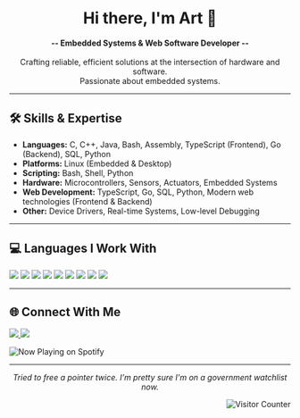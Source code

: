 <!-- Profile README for Art-Jashari -->

<h1 align="center">Hi there, I'm Art 👋</h1>

<p align="center">
  <b> -- Embedded Systems & Web Software Developer -- </b><br><br>
  Crafting reliable, efficient solutions at the intersection of hardware and software.<br>
  Passionate about embedded systems.
</p>

---

## 🛠️ Skills & Expertise

- **Languages:** C, C++, Java, Bash, Assembly, TypeScript (Frontend), Go (Backend), SQL, Python
- **Platforms:** Linux (Embedded & Desktop)
- **Scripting:** Bash, Shell, Python
- **Hardware:** Microcontrollers, Sensors, Actuators, Embedded Systems
- **Web Development:** TypeScript, Go, SQL, Python, Modern web technologies (Frontend & Backend)
- **Other:** Device Drivers, Real-time Systems, Low-level Debugging

---

## 💻 Languages I Work With

<p align="left">
  <img src="https://img.shields.io/badge/C-00599C?style=for-the-badge&logo=c&logoColor=white"/>
  <img src="https://img.shields.io/badge/C++-00599C?style=for-the-badge&logo=c%2B%2B&logoColor=white"/>
  <img src="https://img.shields.io/badge/Java-007396?style=for-the-badge&logo=java&logoColor=white"/>
  <img src="https://img.shields.io/badge/Bash-4EAA25?style=for-the-badge&logo=gnubash&logoColor=white"/>
  <img src="https://img.shields.io/badge/Assembly-6E4C13?style=for-the-badge"/>
  <img src="https://img.shields.io/badge/TypeScript-3178C6?style=for-the-badge&logo=typescript&logoColor=white"/>
  <img src="https://img.shields.io/badge/Go-00ADD8?style=for-the-badge&logo=go&logoColor=white"/>
  <img src="https://img.shields.io/badge/SQL-CC2927?style=for-the-badge&logo=sqlite&logoColor=white"/>
  <img src="https://img.shields.io/badge/Python-3776AB?style=for-the-badge&logo=python&logoColor=white"/>
</p>

---

## 🌐 Connect With Me

<p align="left">
  <a href="https://www.linkedin.com/in/art-jashari-96354625a/" target="_blank">
    <img src="https://img.shields.io/badge/LinkedIn-0A66C2?style=for-the-badge&logo=linkedin&logoColor=white"/>
  </a>
  <a href="https://www.darn.dev/" target="_blank">
    <img src="https://img.shields.io/badge/darn.dev-222222?style=for-the-badge&logo=Google-Chrome&logoColor=white"/>
  </a>
</p>

<!-- Now Playing Spotify Widget -->
<p align="left">
  <img src="https://spotify-github-profile.vercel.app/api/view?uid=210sc7u1gtecloug9d2megfyy&cover_image=true&theme=novatorem&show_offline=false&background_color=121212&bar_color=53b14f&bar_color_cover=false" alt="Now Playing on Spotify"/>
</p>

---

<!--
### 🚀 Favorite Projects
*Coming soon!*

You can add selected projects here once you're ready.


--- -->

<p align="center"> 
  <i>Tried to free a pointer twice. I’m pretty sure I'm on a government watchlist now.</i> 
</p>
<p align="center">
  <img align="right" src="https://komarev.com/ghpvc/?username=Art-Jashari&style=flat-square&color=blue" alt="Visitor Counter"/>
</p>
